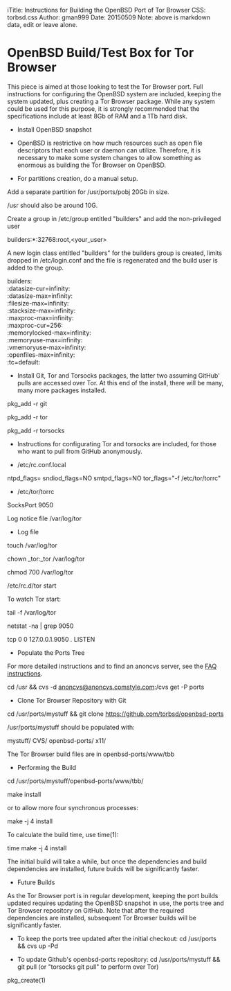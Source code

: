 iTitle: Instructions for Building the OpenBSD Port of Tor Browser
CSS: torbsd.css
Author: gman999
Date: 20150509
Note: above is markdown data, edit or leave alone.

# OpenBSD Build/Test Box for Tor Browser #

This piece is aimed at those looking to test the Tor Browser port. Full instructions for configuring the OpenBSD system are included, keeping the system updated, plus creating a Tor Browser package. While any system could be used for this purpose, it is strongly recommended that the specifications include at least 8Gb of RAM and a 1Tb hard disk.

* Install OpenBSD snapshot

* OpenBSD is restrictive on how much resources such as open file descriptors that each user or daemon can utilize.  Therefore, it is necessary to make some system changes to allow something as enormous as building the Tor Browser on OpenBSD.

* For partitions creation, do a manual setup.

Add a separate partition for /usr/ports/pobj 20Gb in size.

/usr should also be around 10G.

Create a group in /etc/group entitled "builders" and add the non-privileged user

builders:*:32768:root,<your_user>

A new login class entitled "builders" for the builders group is created, limits dropped in /etc/login.conf and the file is regenerated and the build user is added to the group.

builders:\
        :datasize-cur=infinity:\
        :datasize-max=infinity:\
        :filesize-max=infinity:\
        :stacksize-max=infinity:\
        :maxproc-max=infinity:\
        :maxproc-cur=256:\
        :memorylocked-max=infinity:\
	:memoryuse-max=infinity:\
	:vmemoryuse-max=infinity:\
        :openfiles-max=infinity:\
        :tc=default:

* Install Git, Tor and Torsocks packages, the latter two assuming GitHub' pulls
are accessed over Tor. At this end of the install, there will be many, many more
 packages installed.

pkg_add -r git

pkg_add -r tor

pkg_add -r torsocks

* Instructions for configurating Tor and torsocks are included, for those who want to pull from GitHub anonymously.

* /etc/rc.conf.local

ntpd_flags=
sndiod_flags=NO
smtpd_flags=NO
tor_flags="-f /etc/tor/torrc"

* /etc/tor/torrc

SocksPort 9050

Log notice file /var/log/tor

* Log file

touch /var/log/tor

chown _tor:_tor /var/log/tor

chmod 700 /var/log/tor

/etc/rc.d/tor start

To watch Tor start:

tail -f /var/log/tor

netstat -na | grep 9050

tcp          0      0  127.0.0.1.9050         *.*                    LISTEN

* Populate the Ports Tree

For more detailed instructions and to find an anoncvs server, see the [FAQ instructions](http://www.openbsd.org/anoncvs.html).

cd /usr && cvs -d anoncvs@anoncvs.comstyle.com:/cvs get -P ports

* Clone Tor Browser Repository with Git

cd /usr/ports/mystuff && git clone https://github.com/torbsd/openbsd-ports

/usr/ports/mystuff should be populated with:

mystuff/
	CVS/
	openbsd-ports/
	x11/

The Tor Browser build files are in openbsd-ports/www/tbb

* Performing the Build

cd /usr/ports/mystuff/openbsd-ports/www/tbb/

make install

or to allow more four synchronous processes:

make -j 4 install

To calculate the build time, use time(1):

time make -j 4 install

The initial build will take a while, but once the dependencies and build dependencies are installed, future builds will be significantly faster.

* Future Builds

As the Tor Browser port is in regular development, keeping the port builds updated requires updating the OpenBSD snapshot in use, the ports tree and Tor Browser repository on GitHub. Note that after the required dependencies are installed, subsequent Tor Browser builds will be significantly faster.

* To keep the ports tree updated after the initial checkout:
cd /usr/ports && cvs up -Pd

* To update Github's openbsd-ports repository:
cd /usr/ports/mystuff && git pull (or "torsocks git pull" to perform over Tor)

pkg_create(1)

